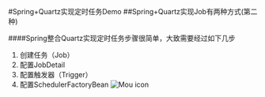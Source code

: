 #Spring+Quartz实现定时任务Demo
##Spring+Quartz实现Job有两种方式(第二种)


####Spring整合Quartz实现定时任务步骤很简单，大致需要经过如下几步
1. 创建任务（Job）
2. 配置JobDetail
3. 配置触发器（Trigger）
4. 配置SchedulerFactoryBean
![Mou icon](http://pic.58pic.com/58pic/15/28/09/04w58PICJDu_1024.jpg)